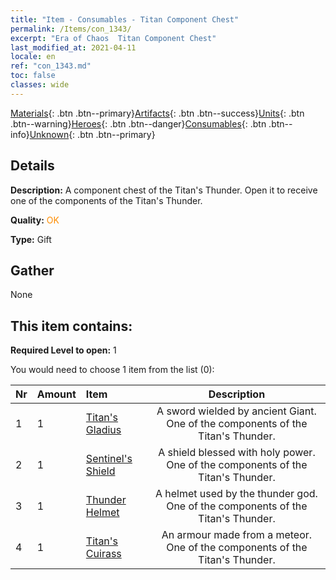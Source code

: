 ```yaml
---
title: "Item - Consumables - Titan Component Chest"
permalink: /Items/con_1343/
excerpt: "Era of Chaos  Titan Component Chest"
last_modified_at: 2021-04-11
locale: en
ref: "con_1343.md"
toc: false
classes: wide
---
```

 [Materials](/Items/){: .btn .btn--primary}[Artifacts](/Items/Artifacts/){: .btn .btn--success}[Units](/Items/Units/){: .btn .btn--warning}[Heroes](/Items/Heroes/){: .btn .btn--danger}[Consumables](/Items/Consumables/){: .btn .btn--info}[Unknown](/Items/Unknown/){: .btn .btn--primary}

## Details
 **Description:** A component chest of the Titan's Thunder. Open it to receive one of the components of the Titan's Thunder.

 **Quality:** <span style="color: #FF8C00">OK</span>

 **Type:** Gift

## Gather

  None

## This item contains:

 **Required Level to open:** 1

 You would need to choose 1 item from the list (0):

  | Nr | Amount |     Item    | Description |
  |:---|:-------|:------------|:-----------:|
  | 1 | 1 | [Titan's Gladius](/Items/art_156/) | A sword wielded by ancient Giant. One of the components of the Titan's Thunder. | 
  | 2 | 1 | [Sentinel's Shield](/Items/art_157/) | A shield blessed with holy power. One of the components of the Titan's Thunder. | 
  | 3 | 1 | [Thunder Helmet](/Items/art_158/) | A helmet used by the thunder god. One of the components of the Titan's Thunder. | 
  | 4 | 1 | [Titan's Cuirass](/Items/art_159/) | An armour made from a meteor. One of the components of the Titan's Thunder. | 
